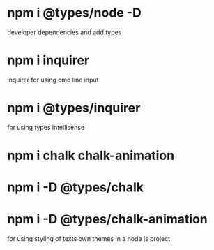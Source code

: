 # npm i @types/node -D

developer dependencies and add types


# npm i inquirer

inquirer for using cmd line input

# npm i @types/inquirer

for using types intellisense

# npm i chalk chalk-animation
# npm i -D @types/chalk
# npm i -D @types/chalk-animation

for using styling of texts own themes in a node js project
